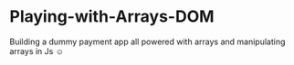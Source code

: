 # Playing-with-Arrays-DOM
Building a dummy payment app all powered with arrays and manipulating arrays in Js ☺️
